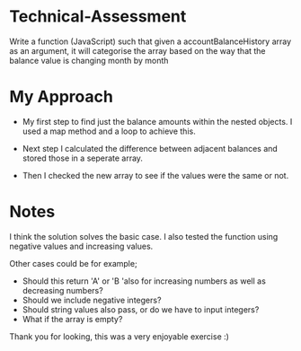 # Technical-Assessment
Write a function (JavaScript) such that given a accountBalanceHistory array as an argument, it will categorise the array based on the way that the balance value is changing month by month

# My Approach

* My first step to find just the balance amounts within the nested objects. 
I used a map method and a loop to achieve this.

* Next step I calculated the difference between adjacent balances and stored those in a seperate array.

* Then I checked the new array to see if the values were the same or not.

# Notes

I think the solution solves the basic case. I also tested the function using negative values and increasing values.

Other cases could be for example;
* Should this return 'A' or 'B 'also for increasing numbers as well as decreasing numbers?
* Should we include negative integers?
* Should string values also pass, or do we have to input integers?
* What if the array is empty?



Thank you for looking, this was a very enjoyable exercise :)









